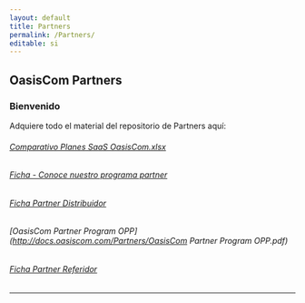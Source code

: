 ```yaml
---
layout: default
title: Partners
permalink: /Partners/
editable: si
---
```


## OasisCom Partners
### Bienvenido

Adquiere todo el material del repositorio de Partners aquí:

###### [Comparativo Planes SaaS OasisCom.xlsx](http://docs.oasiscom.com/Partners/Comparativo-Planes-SaaS-OasisCom.xlsx)  
###### [Ficha - Conoce nuestro programa partner](http://docs.oasiscom.com/Partners/Conoce-nuestro-programa-partner.pdf)  
###### [Ficha Partner Distribuidor](http://docs.oasiscom.com/Partners/Ficha-Partner-Distribuidor.pdf)   
###### [OasisCom Partner Program OPP](http://docs.oasiscom.com/Partners/OasisCom Partner Program OPP.pdf)  
###### [Ficha Partner Referidor](http://docs.oasiscom.com/Partners/Ficha-Partner-Referidor.pdf)  


---------------------------------------------------------------



